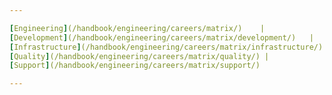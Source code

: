 ```yaml
---

[Engineering](/handbook/engineering/careers/matrix/)    |
[Development](/handbook/engineering/careers/matrix/development/)   |
[Infrastructure](/handbook/engineering/careers/matrix/infrastructure/) |
[Quality](/handbook/engineering/careers/matrix/quality/) |
[Support](/handbook/engineering/careers/matrix/support/)

---
```

